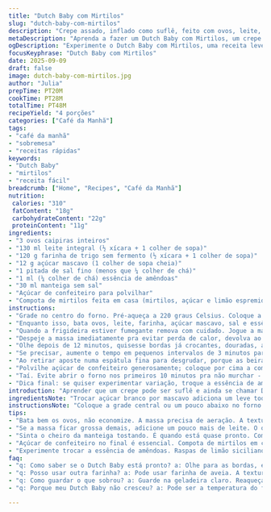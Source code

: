 ```yaml
---
title: "Dutch Baby com Mirtilos"
slug: "dutch-baby-com-mirtilos"
description: "Crepe assado, inflado como suflê, feito com ovos, leite, farinha e um toque de açúcar mascavo no lugar do branco. Usei essência de amêndoas substituindo a baunilha. Assado numa frigideira de ferro, a massa cresce rápido com bordas douradas e crocantes, parte central macia e aerada. Finalizei com açúcar de confeiteiro e uma compota rústica de mirtilos, que traz acidez. Ajustei forno pra 220 graus pra não queimar as bordas, e deixei assar até começar a rachadura fina no centro que indica pronto. Experiência de texturas e aromas, receita versátil pra café da manhã tardio ou sobremesa leve."
metaDescription: "Aprenda a fazer um Dutch Baby com Mirtilos, um crepe assado e leve que encanta no café da manhã ou na sobremesa."
ogDescription: "Experimente o Dutch Baby com Mirtilos, uma receita leve e aerada que transforma os ovos e a farinha em algo incrível."
focusKeyphrase: "Dutch Baby com Mirtilos"
date: 2025-09-09
draft: false
image: dutch-baby-com-mirtilos.jpg
author: "Julia"
prepTime: PT20M
cookTime: PT28M
totalTime: PT48M
recipeYield: "4 porções"
categories: ["Café da Manhã"]
tags:
- "café da manhã"
- "sobremesa"
- "receitas rápidas"
keywords:
- "Dutch Baby"
- "mirtilos"
- "receita fácil"
breadcrumb: ["Home", "Recipes", "Café da Manhã"]
nutrition: 
 calories: "310"
 fatContent: "18g"
 carbohydrateContent: "22g"
 proteinContent: "11g"
ingredients:
- "3 ovos caipiras inteiros"
- "130 ml leite integral (½ xícara + 1 colher de sopa)"
- "120 g farinha de trigo sem fermento (½ xícara + 1 colher de sopa)"
- "12 g açúcar mascavo (1 colher de sopa cheia)"
- "1 pitada de sal fino (menos que ¼ colher de chá)"
- "1 ml (¼ colher de chá) essência de amêndoas"
- "30 ml manteiga sem sal"
- "Açúcar de confeiteiro para polvilhar"
- "Compota de mirtilos feita em casa (mirtilos, açúcar e limão espremido)"
instructions:
- "Grade no centro do forno. Pré-aqueça a 220 graus Celsius. Coloque a frigideira de ferro fundido aprox. 23 cm dentro do forno pra esquentar uniformemente."
- "Enquanto isso, bata ovos, leite, farinha, açúcar mascavo, sal e essência de amêndoas no liquidificador. A massa precisa ficar lisa, sem bolinhas de farinha, meio líquida mas não líquida demais - lembra crepe, não panqueca."
- "Quando a frigideira estiver fumegante remova com cuidado. Jogue a manteiga e mexa rapidamente pra cobrir toda base e bordas."
- "Despeje a massa imediatamente pra evitar perda de calor, devolva ao forno rápido."
- "Olhe depois de 12 minutos, quisesse bordas já crocantes, douradas, a massa no centro inchando com rachaduras pequenas - sinal que está pronta. Pode levar até 30 minutos, depende do forno, altitude, umidade."
- "Se precisar, aumente o tempo em pequenos intervalos de 3 minutos para não queimar as laterais nem ressecar o meio."
- "Ao retirar aposte numa espátula fina para desgrudar, porque as beiradas costumam grudar. Sirva bem quente."
- "Polvilhe açúcar de confeiteiro generosamente; coloque por cima a compota ainda morninha para aquele choque de temperaturas e sabores."
- "Taí. Evite abrir o forno nos primeiros 10 minutos pra não murchar - a massa depende do vapor. Se a frigideira não for de ferro, pode usar uma assadeira de metal, mas resultado fica diferente."
- "Dica final: se quiser experimentar variação, troque a essência de amêndoas por raspas de limão siciliano para aroma diferente."
introduction: "Aprender que um crepe pode ser suflê e ainda se chamar Dutch Baby foi um daqueles momentos na cozinha que muda tudo. A textura delicada, com bordas douradas e elevadas, e o interior quase aéreo – é uma receita para controlar a pressa e se conectar com o forno. A doçura sutil do açúcar mascavo acrescenta profundidade; já o aroma de amêndoas corta a baunilha tradicional no olho. Esse preparo respeita variações e aceita quase tudo de frutas frescas a geleias ou até creme de ricota salgado. Ideal para manhãs preguiçosas onde sabores e formas são o que importa. Detalhes como atenção ao calor da frigideira e tempo de forno fazem diferença gigante, aprendi na pele e que compartilho aqui: seguir o relógio é só uma referência, olhar é regra número um."
ingredientsNote: "Trocar açúcar branco por mascavo adiciona um leve toque caramelizado e umidade controlada na massa, essencial para a estrutura inflada sem murchar rápido. Substituir a baunilha por essência de amêndoas traz aroma menos comum, mais marcante, mas use pouquinho pra não virar exagero. Leite integral mantém cremosidade, pode substituir metade por leite de coco para versão mais encorpada e com um aroma diferente. Manteiga boa, de verdade, muda tudo - não é hora de economizar. Farinha sem fermento para evitar bolhas com sabor químico. Sal é vital pra cortar a doçura e equilibrar tudo. Compota caseira de mirtilos feita com menos açúcar e um toque de limão realça sabor, nada do industrializado que domina mercado. Frigideira de ferro é melhor porque retém calor e distribui uniformemente, garantindo crescimento consistente da massa."
instructionsNote: "Coloque a grade central ou um pouco abaixo no forno para que o calor se distribua de forma parelha. Esquentar bem a frigideira garante choque térmico que faz a massa crescer pra cima rapidamente. Bater massa até homogeneizar evita grumos e pockets de farinha crua - tem que ser lisa e brilhante, quase um creme fino. Manteiga derretida na frigideira serve também pra criar aquela borda crocante, atenção ao manuseio pra não se queimar, faca de silicone ajuda tirar a frigideira quente do forno pro fogão se quiser derreter rapidinho. Assar sem abrir só deixa o suflê crescer sem murchar - abrir a porta antes dos 10 minutos geralmente acaba com o efeito; depois disso pode deixar indo até 28-30 minutos, ou até notar a coloração dourada puxando pro âmbar com rachaduras no topo. Deixar nomenclatura estrita de tempo mata intuição; estou mais pra olhar, sentir cheiro de manteiga tostada e vigiar textura, isso sim é mestre na cozinha. Pra desenformar, use espátula fina nas bordas pra não rasgar o suflê. Açúcar de confeiteiro no fim é espetáculo visual e doce; compota traz contraste ácido e textura um…”"
tips:
- "Bata bem os ovos, não economize. A massa precisa de aeração. A textura é importante. Frigideira bem quente. Manteiga derretendo e espumando é o sinal. Use manteiga boa, não serve óleo. Frigideira de ferro é chave."
- "Se a massa ficar grossa demais, adicione um pouco mais de leite. O que importa é a consistência. Lembre-se, crepe não é panqueca. E a textura é o que faz tudo valer a pena no prato. Faça tudo com calma."
- "Sinta o cheiro da manteiga tostando. É quando está quase pronto. Comece a olhar de perto após 12 minutos. Se não tá dourado e com rachaduras, não tá pronto. Não abra o forno, respeite o choque térmico."
- "Açúcar de confeiteiro no final é essencial. Compota de mirtilos em cima vai dar aquele contraste ácido que equilibra. Se você tem limão em casa, use um pouco no mirtilo. Cuidado, não exagere no açúcar."
- "Experimente trocar a essência de amêndoas. Raspas de limão siciliano dão frescor. É outra dimensão. A receita pode variar bastante. Use o que tiver em casa e veja como se transforma. É isso que torna o ato de cozinhar incrível."
faq:
- "q: Como saber se o Dutch Baby está pronto? a: Olhe para as bordas, elas precisam estar douradas. O centro deve ter rachaduras. Se não tiver, deixe mais tempo, mas cuidado."
- "q: Posso usar outra farinha? a: Pode usar farinha de aveia. A textura muda um pouco, mas dá certo. Não use farinha com fermento, é um erro comum. Mistura vai desandar."
- "q: Como guardar o que sobrou? a: Guarde na geladeira claro. Reaqueça no forno pra não ficar borrachento. Pode congelar, mas vai perder um pouco da textura."
- "q: Porque meu Dutch Baby não cresceu? a: Pode ser a temperatura do forno. Ou a frigideira não estava quente o suficiente. Olhe o tempo. Cada forno é único. Esse detalhe faz diferença."

---
```

